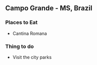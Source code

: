 ## Campo Grande - MS, Brazil

### Places to Eat
  - Cantina Romana
  
### Thing to do
  - Visit the city parks
